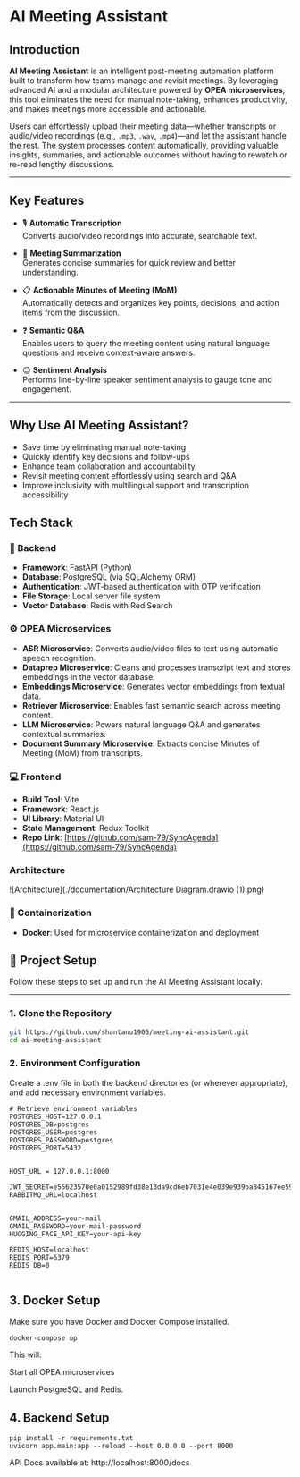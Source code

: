# AI Meeting Assistant

## Introduction

**AI Meeting Assistant** is an intelligent post-meeting automation platform built to transform how teams manage and revisit meetings. By leveraging advanced AI and a modular architecture powered by **OPEA microservices**, this tool eliminates the need for manual note-taking, enhances productivity, and makes meetings more accessible and actionable.

Users can effortlessly upload their meeting data—whether transcripts or audio/video recordings (e.g., `.mp3`, `.wav`, `.mp4`)—and let the assistant handle the rest. The system processes content automatically, providing valuable insights, summaries, and actionable outcomes without having to rewatch or re-read lengthy discussions.

---

## Key Features

- 🎙 **Automatic Transcription**  
  Converts audio/video recordings into accurate, searchable text.

- 📝 **Meeting Summarization**  
  Generates concise summaries for quick review and better understanding.

- 📋 **Actionable Minutes of Meeting (MoM)**  
  Automatically detects and organizes key points, decisions, and action items from the discussion.

- ❓ **Semantic Q&A**  
  Enables users to query the meeting content using natural language questions and receive context-aware answers.

- 😊 **Sentiment Analysis**  
  Performs line-by-line speaker sentiment analysis to gauge tone and engagement.


---

## Why Use AI Meeting Assistant?

- Save time by eliminating manual note-taking  
- Quickly identify key decisions and follow-ups  
- Enhance team collaboration and accountability  
- Revisit meeting content effortlessly using search and Q&A  
- Improve inclusivity with multilingual support and transcription accessibility


## Tech Stack

### 🧠 Backend
- **Framework**: FastAPI (Python)
- **Database**: PostgreSQL (via SQLAlchemy ORM)
- **Authentication**: JWT-based authentication with OTP verification
- **File Storage**: Local server file system
- **Vector Database**: Redis with RediSearch

### ⚙️ OPEA Microservices
- **ASR Microservice**: Converts audio/video files to text using automatic speech recognition.
- **Dataprep Microservice**: Cleans and processes transcript text and stores embeddings in the vector database.
- **Embeddings Microservice**: Generates vector embeddings from textual data.
- **Retriever Microservice**: Enables fast semantic search across meeting content.
- **LLM Microservice**: Powers natural language Q&A and generates contextual summaries.
- **Document Summary Microservice**: Extracts concise Minutes of Meeting (MoM) from transcripts.

### 💻 Frontend
- **Build Tool**: Vite
- **Framework**: React.js
- **UI Library**: Material UI
- **State Management**: Redux Toolkit
- **Repo Link**: [https://github.com/sam-79/SyncAgenda](https://github.com/sam-79/SyncAgenda)

### Architecture

![Architecture](./documentation/Architecture Diagram.drawio (1).png)



### 🐳 Containerization
- **Docker**: Used for microservice containerization and deployment


## 🚀 Project Setup

Follow these steps to set up and run the AI Meeting Assistant locally.

---

### 1. Clone the Repository

```bash
git https://github.com/shantanu1905/meeting-ai-assistant.git
cd ai-meeting-assistant

```

### 2. Environment Configuration
Create a .env file in both the backend directories (or wherever appropriate), and add necessary environment variables.

```
# Retrieve environment variables
POSTGRES_HOST=127.0.0.1
POSTGRES_DB=postgres
POSTGRES_USER=postgres
POSTGRES_PASSWORD=postgres
POSTGRES_PORT=5432


HOST_URL = 127.0.0.1:8000

JWT_SECRET=e56623570e0a0152989fd38e13da9cd6eb7031e4e039e939ba845167ee59b496
RABBITMQ_URL=localhost


GMAIL_ADDRESS=your-mail
GMAIL_PASSWORD=your-mail-password
HUGGING_FACE_API_KEY=your-api-key

REDIS_HOST=localhost
REDIS_PORT=6379
REDIS_DB=0


```

## 3. Docker Setup
Make sure you have Docker and Docker Compose installed.
```
docker-compose up 
```

This will:

Start all OPEA microservices

Launch PostgreSQL and Redis.

## 4.  Backend Setup
```
pip install -r requirements.txt
uvicorn app.main:app --reload --host 0.0.0.0 --port 8000
```
API Docs available at: http://localhost:8000/docs


